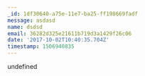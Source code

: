 ```yaml
---
_id: 1df30640-a75e-11e7-ba25-ff198669fadf
message: asdasd
name: dsdsd
email: 36282d325e21611b719d3a1429f26c06
date: '2017-10-02T10:40:35.704Z'
timestamp: 1506940835
---
```

undefined
